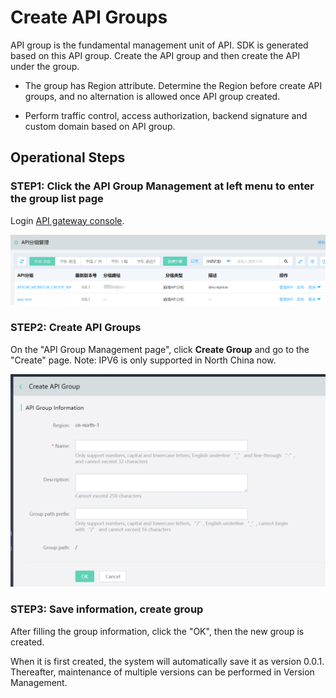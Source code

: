 # Create API Groups

API group is the fundamental management unit of API. SDK is generated based on this API group. Create the API group and then create the API under the group.

* The group has Region attribute. Determine the Region before create API groups, and no alternation is allowed once API group created.

* Perform traffic control, access authorization, backend signature and custom domain based on API group.


## Operational Steps
### STEP1: Click the **API Group Management** at left menu to enter the group list page
Login [API gateway console](https://apigateway-console.jdcloud.com/apiGroupList).

 ![API Group Management](../../../../../image/Internet-Middleware/API-Gateway/group-publishing-1.png)
 
 
 ### STEP2: Create API Groups
 On the "API Group Management page", click **Create Group** and go to the "Create" page.
 Note: IPV6 is only supported in North China now.

![Create group](../../../../../image/Internet-Middleware/API-Gateway/APIgroup-addgroup.png)
    
 ### STEP3: Save information, create group   
After filling the group information, click the "OK", then the new group is created.

When it is first created, the system will automatically save it as version 0.0.1. Thereafter, maintenance of multiple versions can be performed in Version Management.

